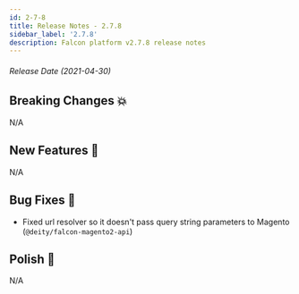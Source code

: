 ```yaml
---
id: 2-7-8
title: Release Notes - 2.7.8
sidebar_label: '2.7.8'
description: Falcon platform v2.7.8 release notes
---
```


###### Release Date (2021-04-30)

## Breaking Changes 💥

N/A

## New Features 🚀

N/A

## Bug Fixes 🐛

- Fixed url resolver so it doesn't pass query string parameters to Magento (`@deity/falcon-magento2-api`)

## Polish 💅

N/A
